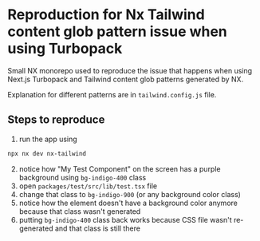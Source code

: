 # Reproduction for Nx Tailwind content glob pattern issue when using Turbopack

Small NX monorepo used to reproduce the issue that happens when using Next.js Turbopack and Tailwind content glob patterns generated by NX.

Explanation for different patterns are in `tailwind.config.js` file.

## Steps to reproduce

1. run the app using
```sh
npx nx dev nx-tailwind
```
2. notice how "My Test Component" on the screen has a purple background using `bg-indigo-400` class
3. open `packages/test/src/lib/test.tsx` file
4. change that class to `bg-indigo-900` (or any background color class)
5. notice how the element doesn't have a background color anymore because that class wasn't generated
6. putting `bg-indigo-400` class back works because CSS file wasn't re-generated and that class is still there
